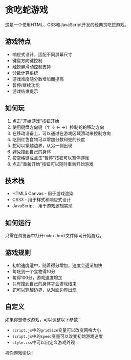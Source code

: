 # 贪吃蛇游戏

这是一个使用HTML、CSS和JavaScript开发的经典贪吃蛇游戏。

## 游戏特点

- 响应式设计，适配不同屏幕尺寸
- 键盘方向键控制
- 触摸屏滑动控制支持
- 分数计算系统
- 游戏难度随分数增加而提高
- 暂停/继续功能
- 游戏结束提示

## 如何玩

1. 点击"开始游戏"按钮开始
2. 使用键盘方向键（↑ ↓ ← →）控制蛇的移动方向
3. 在移动设备上，可以通过在游戏区域滑动来控制方向
4. 吃到红色食物可以增加分数和蛇的长度
5. 蛇可以穿越边界，从另一侧出现
6. 避免撞到自己的身体
7. 按空格键或点击"暂停"按钮可以暂停游戏
8. 点击"重新开始"按钮可以随时重新开始游戏

## 技术栈

- HTML5 Canvas - 用于游戏渲染
- CSS3 - 用于样式和响应式设计
- JavaScript - 用于游戏逻辑实现

## 如何运行

只需在浏览器中打开`index.html`文件即可开始游戏。

## 游戏规则

- 初始速度适中，随着得分增加，速度会逐渐加快
- 每吃到一个食物得10分
- 每得100分，游戏速度增加
- 只有撞到自己的身体才会游戏结束
- 蛇可以穿越边界，从对面边界出现

## 自定义

如果你想修改游戏，可以调整以下参数：

- `script.js`中的`gridSize`变量可以改变网格大小
- `script.js`中的`speed`变量可以改变初始游戏速度
- `style.css`中可以自定义游戏外观

祝你游戏愉快！